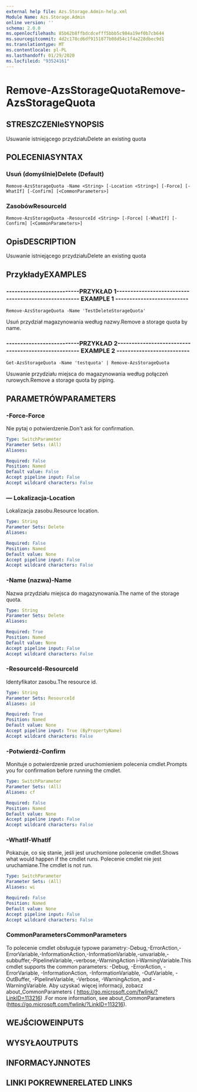 ```yaml
---
external help file: Azs.Storage.Admin-help.xml
Module Name: Azs.Storage.Admin
online version: ''
schema: 2.0.0
ms.openlocfilehash: 85b62b8ffbdcdcefff5bbb5c984a19ef0b7cb644
ms.sourcegitcommit: 4d2c178cd6df9151877b08d54c1f4a228dbec9d1
ms.translationtype: MT
ms.contentlocale: pl-PL
ms.lasthandoff: 01/29/2020
ms.locfileid: "93524161"
---
```

# <span data-ttu-id="d8d6a-101">Remove-AzsStorageQuota</span><span class="sxs-lookup"><span data-stu-id="d8d6a-101">Remove-AzsStorageQuota</span></span>

## <span data-ttu-id="d8d6a-102">STRESZCZENIe</span><span class="sxs-lookup"><span data-stu-id="d8d6a-102">SYNOPSIS</span></span>
<span data-ttu-id="d8d6a-103">Usuwanie istniejącego przydziału</span><span class="sxs-lookup"><span data-stu-id="d8d6a-103">Delete an existing quota</span></span>

## <span data-ttu-id="d8d6a-104">POLECENIA</span><span class="sxs-lookup"><span data-stu-id="d8d6a-104">SYNTAX</span></span>

### <span data-ttu-id="d8d6a-105">Usuń (domyślnie)</span><span class="sxs-lookup"><span data-stu-id="d8d6a-105">Delete (Default)</span></span>
```
Remove-AzsStorageQuota -Name <String> [-Location <String>] [-Force] [-WhatIf] [-Confirm] [<CommonParameters>]
```

### <span data-ttu-id="d8d6a-106">Zasobów</span><span class="sxs-lookup"><span data-stu-id="d8d6a-106">ResourceId</span></span>
```
Remove-AzsStorageQuota -ResourceId <String> [-Force] [-WhatIf] [-Confirm] [<CommonParameters>]
```

## <span data-ttu-id="d8d6a-107">Opis</span><span class="sxs-lookup"><span data-stu-id="d8d6a-107">DESCRIPTION</span></span>
<span data-ttu-id="d8d6a-108">Usuwanie istniejącego przydziału</span><span class="sxs-lookup"><span data-stu-id="d8d6a-108">Delete an existing quota</span></span>

## <span data-ttu-id="d8d6a-109">Przykłady</span><span class="sxs-lookup"><span data-stu-id="d8d6a-109">EXAMPLES</span></span>

### <span data-ttu-id="d8d6a-110">--------------------------PRZYKŁAD 1--------------------------</span><span class="sxs-lookup"><span data-stu-id="d8d6a-110">-------------------------- EXAMPLE 1 --------------------------</span></span>
```
Remove-AzsStorageQuota -Name 'TestDeleteStorageQuota'
```

<span data-ttu-id="d8d6a-111">Usuń przydział magazynowania według nazwy.</span><span class="sxs-lookup"><span data-stu-id="d8d6a-111">Remove a storage quota by name.</span></span>

### <span data-ttu-id="d8d6a-112">--------------------------PRZYKŁAD 2--------------------------</span><span class="sxs-lookup"><span data-stu-id="d8d6a-112">-------------------------- EXAMPLE 2 --------------------------</span></span>
```
Get-AzsStorageQuota -Name 'testquota' | Remove-AzsStorageQuota
```

<span data-ttu-id="d8d6a-113">Usuwanie przydziału miejsca do magazynowania według połączeń rurowych.</span><span class="sxs-lookup"><span data-stu-id="d8d6a-113">Remove a storage quota by piping.</span></span>

## <span data-ttu-id="d8d6a-114">PARAMETRÓW</span><span class="sxs-lookup"><span data-stu-id="d8d6a-114">PARAMETERS</span></span>

### <span data-ttu-id="d8d6a-115">-Force</span><span class="sxs-lookup"><span data-stu-id="d8d6a-115">-Force</span></span>
<span data-ttu-id="d8d6a-116">Nie pytaj o potwierdzenie.</span><span class="sxs-lookup"><span data-stu-id="d8d6a-116">Don't ask for confirmation.</span></span>

```yaml
Type: SwitchParameter
Parameter Sets: (All)
Aliases: 

Required: False
Position: Named
Default value: False
Accept pipeline input: False
Accept wildcard characters: False
```

### <span data-ttu-id="d8d6a-117">— Lokalizacja</span><span class="sxs-lookup"><span data-stu-id="d8d6a-117">-Location</span></span>
<span data-ttu-id="d8d6a-118">Lokalizacja zasobu.</span><span class="sxs-lookup"><span data-stu-id="d8d6a-118">Resource location.</span></span>

```yaml
Type: String
Parameter Sets: Delete
Aliases: 

Required: False
Position: Named
Default value: None
Accept pipeline input: False
Accept wildcard characters: False
```

### <span data-ttu-id="d8d6a-119">-Name (nazwa)</span><span class="sxs-lookup"><span data-stu-id="d8d6a-119">-Name</span></span>
<span data-ttu-id="d8d6a-120">Nazwa przydziału miejsca do magazynowania.</span><span class="sxs-lookup"><span data-stu-id="d8d6a-120">The name of the storage quota.</span></span>

```yaml
Type: String
Parameter Sets: Delete
Aliases: 

Required: True
Position: Named
Default value: None
Accept pipeline input: False
Accept wildcard characters: False
```

### <span data-ttu-id="d8d6a-121">-ResourceId</span><span class="sxs-lookup"><span data-stu-id="d8d6a-121">-ResourceId</span></span>
<span data-ttu-id="d8d6a-122">Identyfikator zasobu.</span><span class="sxs-lookup"><span data-stu-id="d8d6a-122">The resource id.</span></span>

```yaml
Type: String
Parameter Sets: ResourceId
Aliases: id

Required: True
Position: Named
Default value: None
Accept pipeline input: True (ByPropertyName)
Accept wildcard characters: False
```

### <span data-ttu-id="d8d6a-123">-Potwierdź</span><span class="sxs-lookup"><span data-stu-id="d8d6a-123">-Confirm</span></span>
<span data-ttu-id="d8d6a-124">Monituje o potwierdzenie przed uruchomieniem polecenia cmdlet.</span><span class="sxs-lookup"><span data-stu-id="d8d6a-124">Prompts you for confirmation before running the cmdlet.</span></span>

```yaml
Type: SwitchParameter
Parameter Sets: (All)
Aliases: cf

Required: False
Position: Named
Default value: None
Accept pipeline input: False
Accept wildcard characters: False
```

### <span data-ttu-id="d8d6a-125">-WhatIf</span><span class="sxs-lookup"><span data-stu-id="d8d6a-125">-WhatIf</span></span>
<span data-ttu-id="d8d6a-126">Pokazuje, co się stanie, jeśli jest uruchomione polecenie cmdlet.</span><span class="sxs-lookup"><span data-stu-id="d8d6a-126">Shows what would happen if the cmdlet runs.</span></span>
<span data-ttu-id="d8d6a-127">Polecenie cmdlet nie jest uruchamiane.</span><span class="sxs-lookup"><span data-stu-id="d8d6a-127">The cmdlet is not run.</span></span>

```yaml
Type: SwitchParameter
Parameter Sets: (All)
Aliases: wi

Required: False
Position: Named
Default value: None
Accept pipeline input: False
Accept wildcard characters: False
```

### <span data-ttu-id="d8d6a-128">CommonParameters</span><span class="sxs-lookup"><span data-stu-id="d8d6a-128">CommonParameters</span></span>
<span data-ttu-id="d8d6a-129">To polecenie cmdlet obsługuje typowe parametry:-Debug,-ErrorAction,-ErrorVariable,-InformationAction,-InformationVariable,-unvariable,-subbuffer,-PipelineVariable,-verbose,-WarningAction i-WarningVariable.</span><span class="sxs-lookup"><span data-stu-id="d8d6a-129">This cmdlet supports the common parameters: -Debug, -ErrorAction, -ErrorVariable, -InformationAction, -InformationVariable, -OutVariable, -OutBuffer, -PipelineVariable, -Verbose, -WarningAction, and -WarningVariable.</span></span> <span data-ttu-id="d8d6a-130">Aby uzyskać więcej informacji, zobacz about_CommonParameters ( https://go.microsoft.com/fwlink/?LinkID=113216) .</span><span class="sxs-lookup"><span data-stu-id="d8d6a-130">For more information, see about_CommonParameters (https://go.microsoft.com/fwlink/?LinkID=113216).</span></span>

## <span data-ttu-id="d8d6a-131">WEJŚCIOWE</span><span class="sxs-lookup"><span data-stu-id="d8d6a-131">INPUTS</span></span>

## <span data-ttu-id="d8d6a-132">WYSYŁA</span><span class="sxs-lookup"><span data-stu-id="d8d6a-132">OUTPUTS</span></span>

## <span data-ttu-id="d8d6a-133">INFORMACYJN</span><span class="sxs-lookup"><span data-stu-id="d8d6a-133">NOTES</span></span>

## <span data-ttu-id="d8d6a-134">LINKI POKREWNE</span><span class="sxs-lookup"><span data-stu-id="d8d6a-134">RELATED LINKS</span></span>

